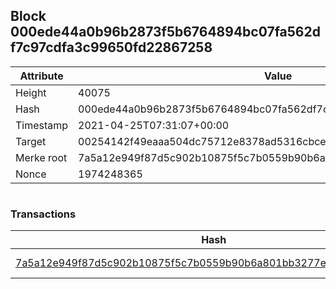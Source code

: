 ## Block 000ede44a0b96b2873f5b6764894bc07fa562df7c97cdfa3c99650fd22867258

Attribute | Value
--- | ---
Height | 40075
Hash | 000ede44a0b96b2873f5b6764894bc07fa562df7c97cdfa3c99650fd22867258
Timestamp | 2021-04-25T07:31:07+00:00
Target | 00254142f49eaaa504dc75712e8378ad5316cbcead634704b3734b6271167cc4
Merke root | 7a5a12e949f87d5c902b10875f5c7b0559b90b6a801bb3277ec0cc856a1bd6eb
Nonce | 1974248365

```

```

### Transactions

Hash | Amount
--- | ---
[7a5a12e949f87d5c902b10875f5c7b0559b90b6a801bb3277ec0cc856a1bd6eb](7a5a12e949f87d5c902b10875f5c7b0559b90b6a801bb3277ec0cc856a1bd6eb.md) | 10.00000000 SKEPTI 

